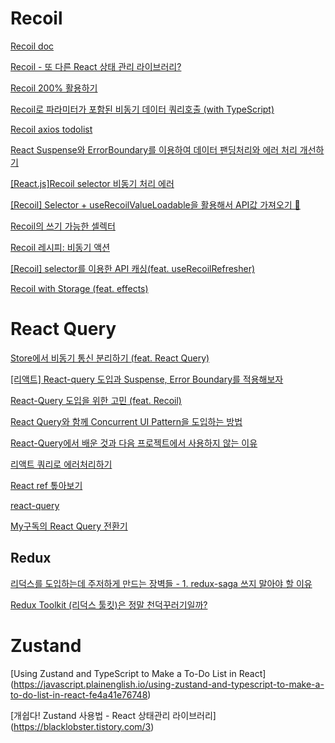         

# Recoil

[Recoil doc](https://recoiljs.org/ko/)
<br/>

[Recoil - 또 다른 React 상태 관리 라이브러리?](https://ui.toast.com/weekly-pick/ko_20200616)
<br/>

[Recoil 200% 활용하기](https://velog.io/@juno7803/Recoil-Recoil-200-%ED%99%9C%EC%9A%A9%ED%95%98%EA%B8%B0)
<br/>

[Recoil로 파라미터가 포함된 비동기 데이터 쿼리호출 (with TypeScript)](https://minemanemo.tistory.com/151)
<br/>

[Recoil axios todolist](https://www.youtube.com/watch?v=sX9RunKCIZY&ab_channel=%EC%BD%94%EC%95%8C%EC%88%98%EB%B9%84)
<br/>

[React Suspense와 ErrorBoundary를 이용하여 데이터 팬딩처리와 에러 처리 개선하기](https://varletc0nst.tistory.com/39)
<br/>

[[React.js]Recoil selector 비동기 처리 에러](https://doqtqu.tistory.com/314)
<br/>

[[Recoil] Selector + useRecoilValueLoadable을 활용해서 API값 가져오기 🎎](https://velog.io/@yiyb0603/Recoil-Selector-useRecoilValueLoadable%EC%9D%84-%ED%99%9C%EC%9A%A9 )
<br/>

[Recoil의 쓰기 가능한 셀렉터](https://blog.rhostem.com/posts/2021-11-24-recoil-writable-selector)
<br/>

[Recoil 레시피: 비동기 액션](https://taegon.kim/archives/10125)
<br/>

[[Recoil] selector를 이용한 API 캐싱(feat. useRecoilRefresher)](https://velog.io/@tech-hoon/recoil-selector-api-caching)

[Recoil with Storage (feat. effects)](https://tech.osci.kr/2022/07/05/recoil-react-js-state-management/)

# React Query

[Store에서 비동기 통신 분리하기 (feat. React Query)](https://techblog.woowahan.com/6339/)

[[리액트] React-query 도입과 Suspense, Error Boundary를 적용해보자](https://all-dev-kang.tistory.com/entry/%EB%A6%AC%EC%95%A1%ED%8A%B8-React-query-%EB%8F%84%EC%9E%85%EA%B3%BC-Suspense-Error-Boundary%EB%A5%BC-%EC%A0%81%EC%9A%A9)

[React-Query 도입을 위한 고민 (feat. Recoil)](https://tech.osci.kr/2022/07/13/react-query/)

[React Query와 함께 Concurrent UI Pattern을 도입하는 방법](https://tech.kakaopay.com/post/react-query-2/)

[React-Query에서 배운 것과 다음 프로젝트에서 사용하지 않는 이유](https://medium.com/duda/what-i-learned-from-react-query-and-why-i-will-not-use-it-in-my-next-project-a459f3e91887)

[리액트 쿼리로 에러처리하기](https://tecoble.techcourse.co.kr/post/2021-10-01-react-query-error-handling/)

[React ref 톺아보기](https://tecoble.techcourse.co.kr/post/2021-05-15-react-ref/)

[react-query](https://kyounghwan01.github.io/blog/React/react-query/basic/#%E1%84%89%E1%85%A1%E1%84%8B%E1%85%AD%E1%86%BC%E1%84%92%E1%85%A1%E1%84%82%E1%85%B3%E1%86%AB-%E1%84%8B%E1%85%B5%E1%84%8B%E1%85%B2)

[My구독의 React Query 전환기](https://tech.kakao.com/2022/06/13/react-query/)

[]()

[]()


## Redux

[리덕스를 도입하는데 주저하게 만드는 장벽들 - 1. redux-saga 쓰지 말아야 할 이유](https://www.youtube.com/watch?v=xsOhUX7DDl0&list=PLiLLi47PCMPjvVIba_5Tzl--QqblJkpnZ&index=140&ab_channel=%EC%BD%94%EB%94%A9%ED%98%B8%EC%A3%BC%EB%8B%88Justin)

[Redux Toolkit (리덕스 툴킷)은 정말 천덕꾸러기일까?](http://blog.hwahae.co.kr/all/tech/tech-tech/6946/)

# Zustand

[Using Zustand and TypeScript to Make a To-Do List in React] (https://javascript.plainenglish.io/using-zustand-and-typescript-to-make-a-to-do-list-in-react-fe4a41e76748)

[개쉽다! Zustand 사용법 - React 상태관리 라이브러리] (https://blacklobster.tistory.com/3)

[]()

[]()

[]()

[]()

[]()

